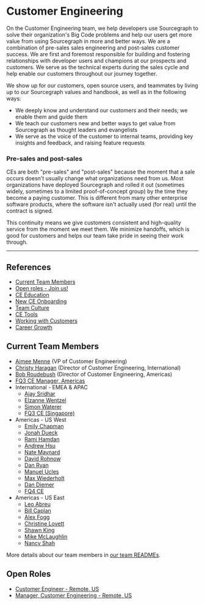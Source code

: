 # Customer Engineering

On the Customer Engineering team, we help developers use Sourcegraph to solve their organization's Big Code problems and help our users get more value from using Sourcegraph in more and better ways. We are a combination of pre-sales sales engineering and post-sales customer success. We are first and foremost responsible for building and fostering relationships with developer users and champions at our prospects and customers. We serve as the technical experts during the sales cycle and help enable our customers throughout our journey together.

We show up for our customers, open source users, and teammates by living up to our Sourcegraph values and handbook, as well as in the following ways:

- We deeply know and understand our customers and their needs; we enable them and guide them
- We teach our customers new and better ways to get value from Sourcegraph as thought leaders and evangelists
- We serve as the voice of the customer to internal teams, providing key insights and feedback, and raising feature requests

### Pre-sales and post-sales

CEs are both "pre-sales" and "post-sales" because the moment that a sale occurs doesn't usually change what organizations need from us. Most organizations have deployed Sourcegraph and rolled it out (sometimes widely, sometimes to a limited proof-of-concept group) by the time they become a paying customer. This is different from many other enterprise software products, where the software isn't actually used (for real) until the contract is signed.

This continuity means we give customers consistent and high-quality service from the moment we meet them. We minimize handoffs, which is good for customers and helps our team take pride in seeing their work through.

---

## References

- [Current Team Members](#current-team-members)
- [Open roles - Join us!](#open-roles)
- [CE Education](education.md)
- [New CE Onboarding](onboarding.md)
- [Team Culture](team-culture.md)
- [CE Tools](ce-tools.md)
- [Working with Customers](working-with-customers.md)
- [Career Growth](career-growth.md)

## Current Team Members

<!-- Alphabetically, by surname. -->

- [Aimee Menne](../company/team/index.md#aimee-menne) (VP of Customer Engineering)
- [Christy Haragan](../company/team/index.md#christy-haragan) (Director of Customer Engineering, International)
- [Bob Roudebush](../company/team/index.md#bob-roudebush) (Director of Customer Engineering, Americas)
- [FQ3 CE Manager, Americas](https://boards.greenhouse.io/sourcegraph91/jobs/4027471004)
- International - EMEA & APAC
  - [Ajay Sridhar](../company/team/index.md#ajay-sridhar)
  - [Elzanne Wentzel](../company/team/index.md#elzanne-wentzel)
  - [Simon Waterer](../company/team/index.md#simon-waterer)
  - [FQ3 CE (Singapore)](https://boards.greenhouse.io/sourcegraph91/jobs/4019078004)
- Americas - US West
  - [Emily Chapman](../company/team/index.md#emily-chapman)
  - [Jonah Dueck](../company/team/index.md#jonah-dueck)
  - [Rami Hamdan](../company/team/index.md#rami-hamdan)
  - [Andrew Hsu](../company/team/index.md#andrew-hsu)
  - [Nate Maynard](../company/team/index.md#nate-maynard)
  - [David Rohnow](../company/team/index.md#david-rohnow)
  - [Dan Ryan](../company/team/index.md#dan-ryan)
  - [Manuel Ucles](../company/team/index.md#manuel-ucles)
  - [Max Wiederholt](../company/team/index.md#max-wiederholt)
  - [Dan Diemer](../company/team/index.md#dan-diemer)
  - [FQ4 CE](https://boards.greenhouse.io/sourcegraph91/jobs/4003921004)
- Americas - US East
  - [Leo Abreu](../company/team/index.md#leo-abreu)
  - [Bill Caplan](../company/team/index.md#bill-caplan)
  - [Alex Fogg](../company/team/index.md#alex-fogg)
  - [Christine Lovett](../company/team/index.md#christine-lovett)
  - [Shawn King](../company/team/index.md#shawn-king)
  - [Mike McLaughlin](../company/team/index.md#mike-mclaughlin)
  - [Nancy Shah](../company/team/index.md#nancy-shah)

More details about our team members in [our team READMEs](ce-bios.md).

## Open Roles

- [Customer Engineer - Remote, US](https://boards.greenhouse.io/sourcegraph91/jobs/4003921004)
- [Manager, Customer Engineering - Remote, US](https://boards.greenhouse.io/sourcegraph91/jobs/4027471004)
